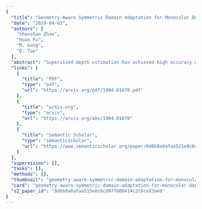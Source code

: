 ```yaml
---
{
  "title": "Geometry-Aware Symmetric Domain Adaptation for Monocular Depth Estimation",
  "date": "2019-04-03",
  "authors": [
    "Shanshan Zhao",
    "Huan Fu",
    "M. Gong",
    "D. Tao"
  ],
  "abstract": "Supervised depth estimation has achieved high accuracy due to the advanced deep network architectures. Since the groundtruth depth labels are hard to obtain, recent methods try to learn depth estimation networks in an unsupervised way by exploring unsupervised cues, which are effective but less reliable than true labels. An emerging way to resolve this dilemma is to transfer knowledge from synthetic images with ground truth depth via domain adaptation techniques. However, these approaches overlook specific geometric structure of the natural images in the target domain (i.e., real data), which is important for high-performing depth prediction. Motivated by the observation, we propose a geometry-aware symmetric domain adaptation framework (GASDA) to explore the labels in the synthetic data and epipolar geometry in the real data jointly. Moreover, by training two image style translators and depth estimators symmetrically in an end-to-end network, our model achieves better image style transfer and generates high-quality depth maps. The experimental results demonstrate the effectiveness of our proposed method and comparable performance against the state-of-the-art.",
  "links": [
    {
      "title": "PDF",
      "type": "pdf",
      "url": "https://arxiv.org/pdf/1904.01870.pdf"
    },
    {
      "title": "arXiv.org",
      "type": "arxiv",
      "url": "https://arxiv.org/abs/1904.01870"
    },
    {
      "title": "Semantic Scholar",
      "type": "semanticscholar",
      "url": "https://www.semanticscholar.org/paper/8d6b0a0afaa515e8c6cd97f608414c2c6ce83ae9"
    }
  ],
  "supervision": [],
  "tasks": [],
  "methods": [],
  "thumbnail": "geometry-aware-symmetric-domain-adaptation-for-monocular-depth-estimation-thumb.jpg",
  "card": "geometry-aware-symmetric-domain-adaptation-for-monocular-depth-estimation-card.jpg",
  "s2_paper_id": "8d6b0a0afaa515e8c6cd97f608414c2c6ce83ae9"
}
---
```


